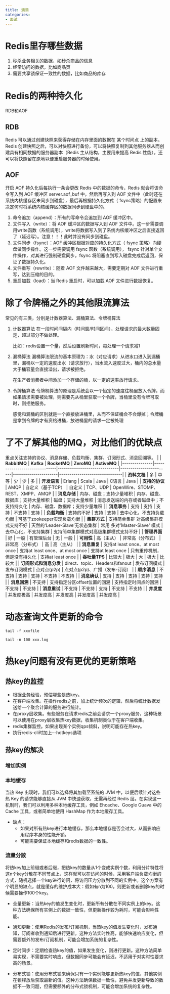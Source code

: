 ```yaml
---
title: 滴滴
categories: 
- 面试
---
```

# Redis里存哪些数据
1. 秒杀业务相关的数据，如秒杀商品的信息
2. 经常访问的数据，比如商品页
3. 需要共享锁保证一致性的数据，比如商品的库存

# Redis的两种持久化
RDB和AOF
## RDB
Redis 可以通过创建快照来获得存储在内存里面的数据在 某个时间点 上的副本。Redis 创建快照之后，可以对快照进行备份，可以将快照复制到其他服务器从而创建具有相同数据的服务器副本（Redis 主从结构，主要用来提高 Redis 性能），还可以将快照留在原地以便重启服务器的时候使用。
## AOF
开启 AOF 持久化后每执行一条会更改 Redis 中的数据的命令，Redis 就会将该命令写入到 AOF 缓冲区 server.aof_buf 中，然后再写入到 AOF 文件中（此时还在系统内核缓存区未同步到磁盘），最后再根据持久化方式（ fsync策略）的配置来决定何时将系统内核缓存区的数据同步到硬盘中的。

1. 命令追加（append）：所有的写命令会追加到 AOF 缓冲区中。
2. 文件写入（write）：将 AOF 缓冲区的数据写入到 AOF 文件中。这一步需要调用write函数（系统调用），write将数据写入到了系统内核缓冲区之后直接返回了（延迟写）。注意！！！此时并没有同步到磁盘。
3. 文件同步（fsync）：AOF 缓冲区根据对应的持久化方式（ fsync 策略）向硬盘做同步操作。这一步需要调用 fsync 函数（系统调用）， fsync 针对单个文件操作，对其进行强制硬盘同步，fsync 将阻塞直到写入磁盘完成后返回，保证了数据持久化。
4. 文件重写（rewrite）：随着 AOF 文件越来越大，需要定期对 AOF 文件进行重写，达到压缩的目的。
5. 重启加载（load）：当 Redis 重启时，可以加载 AOF 文件进行数据恢复。


# 除了令牌桶之外的其他限流算法

常见的有三类，分别是计数器算法、漏桶算法、令牌桶算法

1. 计数器算法
    在一段时间间隔内（时间窗/时间区间），处理请求的最大数量固定，超过部分不做处理。

    比如：redis设置一个量，然后设置刷新时间，每处理一个请求减1

2. 漏桶算法
    漏桶算法限流的基本原理为：水（对应请求）从进水口进入到漏桶里，漏桶以一定的速度出水（请求放行），当水流入速度过大，桶内的总水量大于桶容量会直接溢出，请求被拒绝。

    在生产者消费者中间添加一个存储的桶，以一定的速率放行请求。

3. 令牌桶算法
    令牌桶算法的原理是系统会以一个恒定的速度往桶里放入令牌，而如果请求需要被处理，则需要先从桶里获取一个令牌，当桶里没有令牌可取时，则拒绝服务。

    感觉和漏桶的区别就是一个直接放进桶里，从而不保证桶会不会爆掉；令牌桶是拿到令牌的才有资格进桶，放进桶里的请求一定被处理

# 了不了解其他的MQ，对比他们的优缺点

重点关注支持的协议、消息存储、负载均衡、集群、订阅形式、消息回溯等。
|         | **RabbitMQ**                 | **Kafka**                    | **RocketMQ**           | **ZeroMQ**           | **ActiveMQ**                  |
|---------------|------------------------------|------------------------------|------------------------|----------------------|-------------------------------|
| **资料文档**      | 多                            | 中等                           | 少                      | 少                    | 多                             |
| **开发语言**      | Erlang                       | Scala                        | Java                   | C语言                  | Java                          |
| **支持的协议**     | AMQP                         | 自定义（基于TCP）                   | 自定义                    | TCP、UDP              | OpenWire、STOMP、REST、XMPP、AMQP |
| **消息存储**      | 内存、磁盘；支持少量堆积                 | 内存、磁盘、数据库；支持大量堆积             | 磁盘；支持大量堆积              | 消息发送端的内存或者磁盘中；不支持持久化 | 内存、磁盘、数据库；支持少量堆积              |
| **消息事务**      | 支持                           | 支持                           | 支持                     | 不支持                  | 支持                            |
| **负载均衡**      | 支持的不好                        | 支持                           | 支持                     | 去中心化，不支持负载均衡         | 可基于zookeeper实现负载均衡            |
| **集群方式**      | 支持简单集群 对高级集群模式支持不好           | 天然的‘Leader-Slave’无状态集群       | 常用 多对'Master-Slave' 模式 | 去中心化，不支持集群           | 支持简单集群模式对高级集群模式支持不好           |
| **管理界面**      | 好                            | 一般                           | 有管理后台                  | 无                    | 一般                            |
| **可用性**       | 高（主从）                        | 非常高（分布式）                     | 非常高（分布式）               | 高                    | 高（主从）                         |
| **消息重复**      | 支持at least once、at most once | 支持at least once、at most once | 支持at least once        | 只有重传机制，但是没有持久化       | 支持at least once               |
| **吞吐量TPS**    | 比较大                          | 极大                           | 大                      | 极大                   | 比较大                           |
| **订阅形式和消息分发** | direct、topic、Headers和fanout  | 发布订阅模式                       | 发布订阅模式                 | 点对点(p2p)             | 点对点(p2p)、广播（发布-订阅）            |
| **顺序消息**      | 不支持                          | 支持                           | 支持                     | 不支持                  | 不支持                           |
| **消息确认**      | 支持                           | 支持                           | 支持                     | 支持                   | 支持                            |
| **消息回溯**      | 不支持                          | 支持指定分区offset位置的回溯            | 支持指定时间点的回溯             | 不支持                  | 不支持                           |
| **消息重试**      | 不支持                          | 不支持                          | 支持                     | 不支持                  | 不支持                           |
| **并发度**       | 并发度极高                        | 并发度高                         | 并发度高                   | 并发度高                 | 并发度高                          |


# 动态查询文件更新的命令
`tail -f xxxfile`

`tail -n 100 xxx.log`

# 热key问题有没有更优的更新策略
## 热key的监控
+ 根据业务经验，预估哪些是热key。
+ 在客户端收集。在操作redis之前，加上统计频次的逻辑，然后将统计数据发送给一个聚合计算的服务进行统计。
+ 在proxy层收集。有些服务在请求redis之前会请求一个proxy服务，这种场景可以使用在proxy层收集热key数据，收集机制类似于在客户端收集。
+ redis集群监控。如果出现某个实例qps倾斜，说明可能存在热key。
+ 执行redis-cli时加上–-hotkeys选项

## 热key的解决
### 增加实例

### 本地缓存

当热 Key 出现时，我们可以选择将其加载至系统的 JVM 中，以便后续针对这些热 Key 的请求能够直接从 JVM 中快速获取，无需再经过 Redis 层。在实现这一机制时，我们可以利用多种本地缓存工具，例如 Ehcache、Google Guava 中的 Cache 工具，或者简单地使用 HashMap 作为本地缓存工具。

+ 缺点：
    - 如果对所有热key进行本地缓存，那么本地缓存是否会过大，从而影响应用程序本身的性能开销。
    - 可能需要保证本地缓存和redis数据的一致性。

### 流量分散

将热key加上前缀或者后缀，把热key的数量从1个变成实例个数，利用分片特性将这n个key分散在不同节点上，这样就可以在访问的时候，采用客户端负载均衡的方式，随机选择一个key进行访问，将访问压力分散到不同的实例中。这个方案有个明显的缺点，就是缓存的维护成本大：假如有n为100，则更新或者删除key的时候需要操作100个key。

+ 全量更新：当热key的值发生变化时，更新所有分散在不同实例上的key。这种方法确保所有实例上的数据一致性，但更新操作较为耗时，可能会影响性能。

+ 通知更新：使用Redis的发布/订阅机制，当热key的值发生变化时，发布通知，订阅者收到通知后进行更新。这种方法实时性高，能够快速响应变化，但需要额外的发布/订阅机制，可能会增加系统的复杂性。

+ 定时同步：定期检查热key的值，如果发生变化，则进行更新。这种方法简单易实现，不需要实时响应，但数据同步可能会有延迟，不适用于对实时性要求高的场景。

+ 分布式锁：使用分布式锁来确保只有一个实例能够更新热key的值，其他实例在锁释放后获取最新的值。这种方法确保数据一致性，避免并发更新导致的数据不一致问题，但需要额外的分布式锁机制，可能会增加系统的复杂性。

